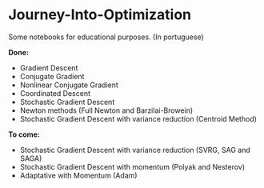 # Journey-Into-Optimization
Some notebooks for educational purposes. (In portuguese)

**Done:**
- Gradient Descent
- Conjugate Gradient
- Nonlinear Conjugate Gradient
- Coordinated Descent
- Stochastic Gradient Descent
- Newton methods (Full Newton and Barzilai-Browein)
- Stochastic Gradient Descent with variance reduction (Centroid Method)

**To come:**
- Stochastic Gradient Descent with variance reduction (SVRG, SAG and SAGA)
- Stochastic Gradient Descent with momentum (Polyak and Nesterov)
- Adaptative with Momentum (Adam)
